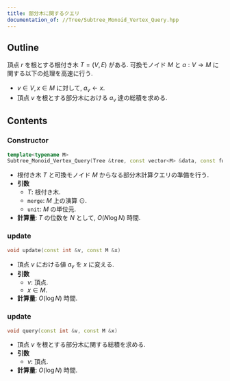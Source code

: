 ```yaml
---
title: 部分木に関するクエリ
documentation_of: //Tree/Subtree_Monoid_Vertex_Query.hpp
---
```


## Outline

頂点 $r$ を根とする根付き木 $T = (V, E)$ がある. 可換モノイド $M$ と $a: V \to M$ に関する以下の処理を高速に行う.

* $v \in V, x \in M$ に対して, $a_v \gets x$.
* 頂点 $v$ を根とする部分木における $a_v$ 達の総積を求める.

## Contents

### Constructor

```cpp
template<typename M>
Subtree_Monoid_Vertex_Query(Tree &tree, const vector<M> &data, const function<M(M, M)> op, const M unit)
```

* 根付き木 $T$ と可換モノイド $M$ からなる部分木計算クエリの準備を行う.
* **引数**
  * $T$: 根付き木.
  * `merge`: $M$ 上の演算 $\odot$.
  * `unit`: $M$ の単位元.
* **計算量**: $T$ の位数を $N$ として, $O(N \log N)$ 時間.

### update

```cpp
void update(const int &v, const M &x)
```

* 頂点 $v$ における値 $a_v$ を $x$ に変える.
* **引数**
  * $v$: 頂点.
  * $x \in M$.
* **計算量**: $O(\log N)$ 時間.

### update

```cpp
void query(const int &v, const M &x)
```

* 頂点 $v$ を根とする部分木に関する総積を求める.
* **引数**
  * $v$: 頂点.
* **計算量**: $O(\log N)$ 時間.